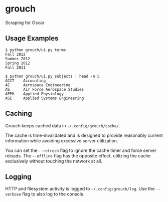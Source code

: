 grouch
======

Scraping for Oscar

Usage Examples
--------------

```
$ python grouch/ui.py terms
Fall 2012
Summer 2012
Spring 2012
Fall 2011
```

```
$ python grouch/ui.py subjects | head -n 5
ACCT    Accounting
AE      Aerospace Engineering
AS      Air Force Aerospace Studies
APPH    Applied Physiology
ASE     Applied Systems Engineering
```

Caching
-------

Grouch keeps cached data in ```~/.config/grouch/cache/```.

The cache is time-invalidated and is designed to provide
reasonably current information while avoiding excessive
server utilization.

You can set the ```--refresh``` flag to ignore the cache timer
and force server reloads.
The ```--offline``` flag has the opposite effect, utilizing the
cache exclusively without touching the network at all.

Logging
-------

HTTP and filesystem activity is logged to ```~/.config/grouch/log```.
Use the ```--verbose``` flag to also log to the console.

